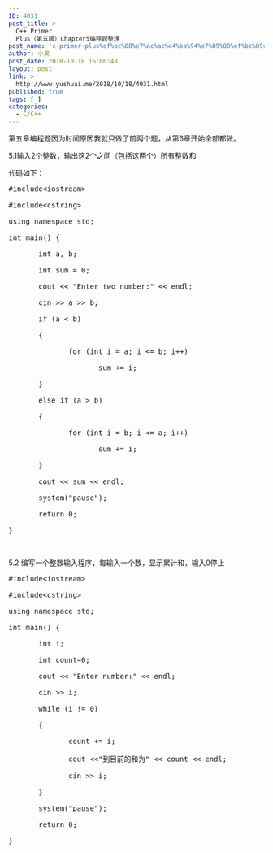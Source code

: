 ```yaml
---
ID: 4031
post_title: >
  C++ Primer
  Plus（第五版）Chapter5编程题整理
post_name: 'c-primer-plus%ef%bc%88%e7%ac%ac%e4%ba%94%e7%89%88%ef%bc%89chapter5%e7%bc%96%e7%a8%8b%e9%a2%98%e6%95%b4%e7%90%86'
author: 小奥
post_date: 2018-10-18 16:00:48
layout: post
link: >
  http://www.yushuai.me/2018/10/18/4031.html
published: true
tags: [ ]
categories:
  - C/C++
---
```

第五章编程题因为时间原因我就只做了前两个题，从第6章开始全部都做。

5.1输入2个整数，输出这2个之间（包括这两个）所有整数和

代码如下：
<pre class="lang:c++ decode:true ">#include&lt;iostream&gt;

#include&lt;cstring&gt;

using namespace std;

int main() {

       int a, b;

       int sum = 0;

       cout &lt;&lt; "Enter two number:" &lt;&lt; endl;

       cin &gt;&gt; a &gt;&gt; b;

       if (a &lt; b)

       {

              for (int i = a; i &lt;= b; i++)

                     sum += i;

       }

       else if (a &gt; b)

       {

              for (int i = b; i &lt;= a; i++)

                     sum += i;

       }

       cout &lt;&lt; sum &lt;&lt; endl;

       system("pause");

       return 0;

}</pre>
&nbsp;

5.2 编写一个整数输入程序，每输入一个数，显示累计和，输入0停止
<pre class="lang:c++ decode:true ">#include&lt;iostream&gt;

#include&lt;cstring&gt;

using namespace std;

int main() {

       int i;

       int count=0;

       cout &lt;&lt; "Enter number:" &lt;&lt; endl;

       cin &gt;&gt; i;

       while (i != 0)

       {

              count += i;

              cout &lt;&lt;"到目前的和为" &lt;&lt; count &lt;&lt; endl;

              cin &gt;&gt; i;

       }

       system("pause");

       return 0;

}</pre>
&nbsp;